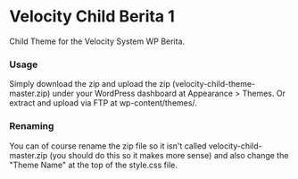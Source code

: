 Velocity Child Berita 1
=================

Child Theme for the Velocity System WP Berita.

### Usage
Simply download the zip and upload the zip (velocity-child-theme-master.zip) under your WordPress dashboard at Appearance > Themes. Or extract and upload via FTP at wp-content/themes/.


### Renaming
You can of course rename the zip file so it isn't called velocity-child-master.zip (you should do this so it makes more sense) and also change the "Theme Name" at the top of the style.css file.
